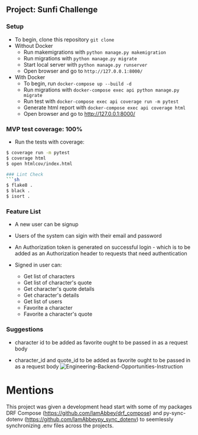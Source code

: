 ## Project: Sunfi Challenge

### Setup
- To begin, clone this repository `git clone `
- Without Docker
  - Run makemigrations with `python manage.py makemigration`
  - Run migrations with `python manage.py migrate`
  - Start local server with `python manage.py runserver`
  - Open browser and go to `http://127.0.0.1:8000/`
- With Docker
  - To begin, run `docker-compose up --build -d`
  - Run migrations with `docker-compose exec api python manage.py migrate`
  - Run test with `docker-compose exec api coverage run -m pytest`
  - Generate html report with `docker-compose exec api coverage html`
  - Open browser and go to http://127.0.0.1:8000/


### MVP test coverage: 100%
- Run the tests with coverage:
```sh
$ coverage run -m pytest
$ coverage html
$ open htmlcov/index.html

### Lint Check
```sh
$ flake8 .
$ black .
$ isort .
```

### Feature List
- A new user can be signup

- Users of the system can sigin with their email and password

- An Authorization token is generated on successful login -  which is to be added as an Authorization header to requests that need authentication

- Signed in user can:
    - Get list of characters
    - Get list of character's quote
    - Get character's quote details
    - Get character's details
    - Get list of users
    - Favorite a character
    - Favorite a character's quote

### Suggestions
- character id to be added as favorite ought to be passed in as a request body

- character_id and quote_id to be added as favorite ought to be passed in as a request body
![Engineering-Backend-Opportunities-Instruction](https://user-images.githubusercontent.com/61361540/151218852-b99a0249-6149-43a1-bbca-860e1d2fe411.png)


Mentions
=======

This project was given a development head start with some of my packages
DRF Compose (<https://github.com/IamAbbey/drf_compose>) and
py-sync-dotenv (<https://github.com/IamAbbeypy_sync_dotenv>) to seemlessly synchronizing .env files across the projects.
